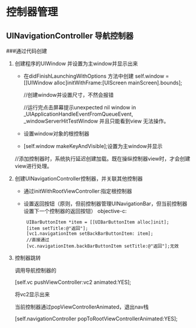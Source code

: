 # 控制器管理

<!-- create time: 2014-10-15 15:35:44  -->

## UINavigationController 导航控制器

###通过代码创建

  1. 创建程序的UIWindow 并设置为主window并显示出来
      * 在didFinishLaunchingWithOptions 方法中创建
        self.window = [[UIWindow alloc]initWithFrame:[UIScreen mainScreen].bounds];
        
        //创建window并设置尺寸，不然会报错
        
        //运行完点击屏幕提示unexpected nil window in _UIApplicationHandleEventFromQueueEvent, _windowServerHitTestWindow
        并且只能看到view 无法操作。
     
     
     * 设置window对象的根控制器
     
     * [self.window makeKeyAndVisible];设置为主window并显示
   
     //添加控制器时，系统执行延迟创建加载。既在操纵控制器view时，才会创建view进行处理。
     
 2. 创建UINavigationController控制器，并关联其他控制器
 
     * 通过initWithRootViewController:指定根控制器
     * 设置返回按钮（原则，但前控制器管理UINavigationBar，但当前控制器设置下一个控制器的返回按钮）
     objective-c:
     
            UIBarButtonItem *item = [[UIBarButtonItem alloc]init];
            [item setTitle:@"返回"];
            [vc1.navigationItem setBackBarButtonItem: item];
            //直接通过
            [vc.navigationItem.backBarButtonItem setTitle:@"返回"];无效
            
            
3. 控制器跳转

    调用导航控制器的
    
    [self.vc pushViewController:vc2 animated:YES];
    
    将vc2显示出来
    
    
    当前控制器通过popViewControllerAnimated，退出nav栈
    
    [self.navigationController popToRootViewControllerAnimated:YES];